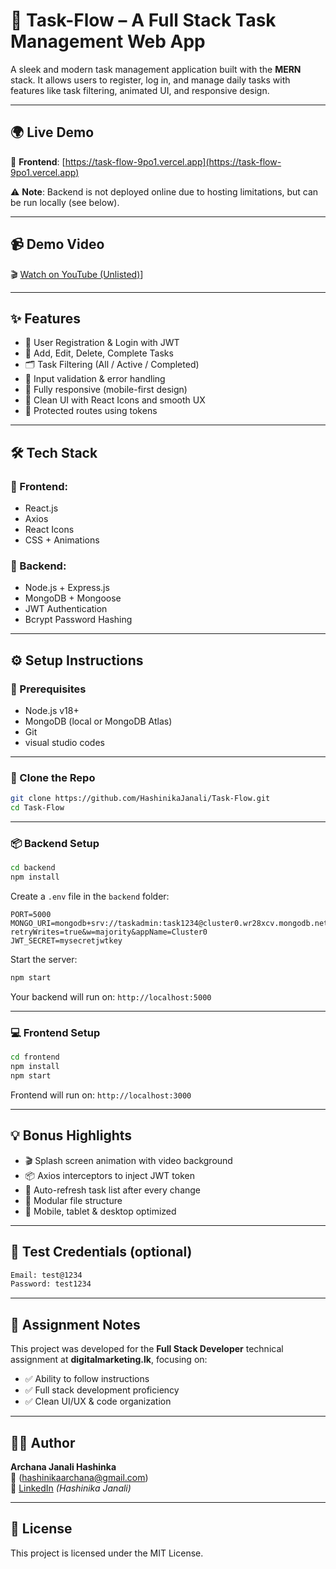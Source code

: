 # 🚀 Task-Flow – A Full Stack Task Management Web App

A sleek and modern task management application built with the **MERN** stack. It allows users to register, log in, and manage daily tasks with features like task filtering, animated UI, and responsive design.

---

## 🌍 Live Demo

🔗 **Frontend**: [https://task-flow-9po1.vercel.app](https://task-flow-9po1.vercel.app)

⚠️ **Note**: Backend is not deployed online due to hosting limitations, but can be run locally (see below).

---

## 📹 Demo Video

🎬 [Watch on YouTube (Unlisted)](https://youtu.be/dgoJqRYB1rk)]

---
## ✨ Features

- 🔐 User Registration & Login with JWT
- 📝 Add, Edit, Delete, Complete Tasks
- 🗂️ Task Filtering (All / Active / Completed)
- 🧼 Input validation & error handling
- 📱 Fully responsive (mobile-first design)
- 🧠 Clean UI with React Icons and smooth UX
- 🔐 Protected routes using tokens

---

## 🛠 Tech Stack

### 🔹 Frontend:
- React.js
- Axios
- React Icons
- CSS + Animations

### 🔸 Backend:
- Node.js + Express.js
- MongoDB + Mongoose
- JWT Authentication
- Bcrypt Password Hashing

---

## ⚙️ Setup Instructions

### 🔧 Prerequisites

- Node.js v18+
- MongoDB (local or MongoDB Atlas)
- Git
- visual studio codes 

---

### 📁 Clone the Repo

```bash
git clone https://github.com/HashinikaJanali/Task-Flow.git
cd Task-Flow
```

---

### 📦 Backend Setup

```bash
cd backend
npm install
```

Create a `.env` file in the `backend` folder:

```env
PORT=5000
MONGO_URI=mongodb+srv://taskadmin:task1234@cluster0.wr28xcv.mongodb.net/?retryWrites=true&w=majority&appName=Cluster0
JWT_SECRET=mysecretjwtkey

```

Start the server:

```bash
npm start
```

Your backend will run on: `http://localhost:5000`

---

### 💻 Frontend Setup

```bash
cd frontend
npm install
npm start
```

Frontend will run on: `http://localhost:3000`

---

## 💡 Bonus Highlights

- 🎬 Splash screen animation with video background
- 📦 Axios interceptors to inject JWT token
- 🔁 Auto-refresh task list after every change
- 🧩 Modular file structure
- 📱 Mobile, tablet & desktop optimized

---

## 🧪 Test Credentials (optional)

```txt
Email: test@1234
Password: test1234
```

---

## 🧠 Assignment Notes

This project was developed for the **Full Stack Developer** technical assignment at **digitalmarketing.lk**, focusing on:

- ✅ Ability to follow instructions
- ✅ Full stack development proficiency
- ✅ Clean UI/UX & code organization

---

## 👩‍💻 Author

**Archana Janali Hashinka**  
📧 (hashinikaarchana@gmail.com)  
🔗 [LinkedIn](#) *(Hashinika Janali)*

---

## 📄 License

This project is licensed under the MIT License.

